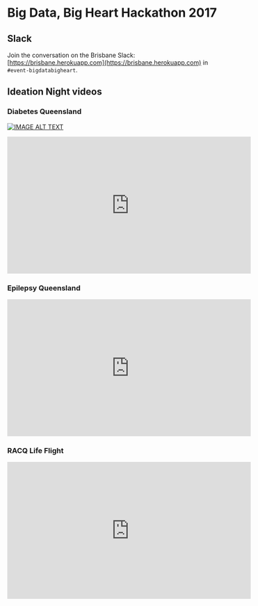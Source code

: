 # Big Data, Big Heart Hackathon 2017

## Slack 

Join the conversation on the Brisbane Slack: [https://brisbane.herokuapp.com](https://brisbane.herokuapp.com) in `#event-bigdatabigheart`.

## Ideation Night videos

### Diabetes Queensland

[![IMAGE ALT TEXT](http://img.youtube.com/vi/sJc7rE_CCkQ/0.jpg)](http://www.youtube.com/watch?v=sJc7rE_CCkQ "Diabetes Queensland")

<iframe width="560" height="315" src="https://www.youtube.com/embed/sJc7rE_CCkQ" frameborder="0" allowfullscreen></iframe>

### Epilepsy Queensland

<iframe width="560" height="315" src="https://www.youtube.com/embed/zrzR3TYcicY" frameborder="0" allowfullscreen></iframe>

### RACQ Life Flight

<iframe width="560" height="315" src="https://www.youtube.com/embed/qIBI-YkUFOg" frameborder="0" allowfullscreen></iframe>
